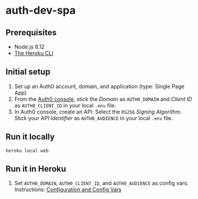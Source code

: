 # auth-dev-spa

## Prerequisites
* Node.js 8.12
* [The Heroku CLI](https://devcenter.heroku.com/articles/heroku-cli)

## Initial setup
1) Set up an Auth0 account, domain, and application (type: Single Page App)
2) From the [Auth0 console](https://manage.auth0.com/#/applications), stick the _Domain_ as `AUTH0_DOMAIN` and _Client ID_ as `AUTH0_CLIENT_ID` in your local `.env` file.
3) In Auth0 console, create an API. Select the `RS256` _Signing Algorithm_. Stick your API _Identifier_ as `AUTH0_AUDIENCE` in your local `.env` file.

## Run it locally
`heroku local web`

## Run it in Heroku

1) Set `AUTH0_DOMAIN`, `AUTH0_CLIENT_ID`, and `AUTH0_AUDIENCE` as config vars. Instructions: [Configuration and Config Vars](https://devcenter.heroku.com/articles/config-vars)
